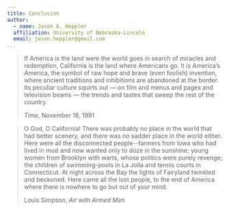 ```yaml
---
title: Conclusion
author:
  - name: Jason A. Heppler
  affiliation: University of Nebraska-Lincoln
  email: jason.heppler@gmail.com
...
```


> If America is the land were the world goes in search of miracles and redemption, California is the land where Americans go. It is America’s America, the symbol of raw hope and brave (even foolish) invention, where ancient traditions and inhibitions are abandoned at the border. Its peculiar culture squirts out — on film and menus and pages and television beams — the trends and tastes that sweep the rest of the country.
> 
> *Time*, November 18, 1991

> O God, O California! There was probably no place in the world that had better
> scenery, and there was no sadder place in the world either. Here were all the
> disconnected people--farmers from Iowa who had lived in mud and now wanted
> only to doze in the sunshine; young women from Brooklyn with warts, whose
> politics were purely revenge; the children of swimming-pools in La Jolla and
> tennis courts in Connecticut. At night across the Bay the lights of Fairyland
> twinkled and beckoned. Here came all the lost people, to the end of America
> where there is nowhere to go but out of your mind.
>
> Louis Simpson, *Air with Armed Men*



<!--

In the late 1970s, a local radio station took to announcing that it was broadcasting
st
from “Silicon Valley, World Headquarters of the 21 Century.” Echoing Walter
Benjamin’s famous description of Paris as the “Capital of the Nineteenth Century,” the
appellation signaled Valley resident’s late-twentieth century sense that they were the
architects of a new economic and cultural sensibility; that they had invented new ways of
consuming and communicating; that here they had birthed a new form of capitalism,
which would spread to the rest of the country. Yet not all residents were sanguine about
that prospect. In 1980, one local said to a journalist that there were problems in paradise.
“If this area has that much influence on our ideologies and our philosophies and our way
16 of life, God help us.” (Haynes Johnson, “The Perils of Paradise,” Washington Post, October 19, 1980.)
-->
